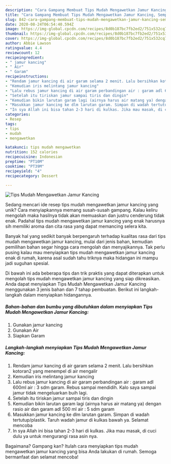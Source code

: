 ```yaml
---
description: "Cara Gampang Membuat Tips Mudah Mengawetkan Jamur Kancing, Sempurna"
title: "Cara Gampang Membuat Tips Mudah Mengawetkan Jamur Kancing, Sempurna"
slug: 842-cara-gampang-membuat-tips-mudah-mengawetkan-jamur-kancing-sempurna
date: 2020-08-24T06:54:40.594Z
image: https://img-global.cpcdn.com/recipes/8d0b187bc7fb2ed2/751x532cq70/tips-mudah-mengawetkan-jamur-kancing-foto-resep-utama.jpg
thumbnail: https://img-global.cpcdn.com/recipes/8d0b187bc7fb2ed2/751x532cq70/tips-mudah-mengawetkan-jamur-kancing-foto-resep-utama.jpg
cover: https://img-global.cpcdn.com/recipes/8d0b187bc7fb2ed2/751x532cq70/tips-mudah-mengawetkan-jamur-kancing-foto-resep-utama.jpg
author: Abbie Lawson
ratingvalue: 4.4
reviewcount: 12
recipeingredient:
- " jamur kancing"
- " Air"
- " Garam"
recipeinstructions:
- "Rendam jamur kancing di air garam selama 2 menit. Lalu bersihkan kotoran2 yang menempel di air mengalir"
- "Kemudian iris melintang jamur kancing"
- "Lalu rebus jamur kancing di air garam perbandingan air : garam adl 600ml air : 3 sdm garam. Rebus sampai mendidih. Kalo saya sampai jamur tidak mengeluarkan buih lagi."
- "Setelah itu tiriskan jamur sampai tiris dan dingin"
- "Kemudian bikin larutan garam lagi (airnya harus air matang ya) dengan rasio air dan garam adl 500 ml air : 5 sdm garam"
- "Masukkan jamur kancing ke dlm larutan garam. Simpan di wadah tertutup/plastik. Taruh wadah jamur di kulkas bawah ya. Selamat mencoba"
- "In sya Allah ini bisa tahan 2-3 hari di kulkas. Jika mau masak, di cuci dulu ya untuk mengurangi rasa asin nya."
categories:
- Resep
tags:
- tips
- mudah
- mengawetkan

katakunci: tips mudah mengawetkan 
nutrition: 152 calories
recipecuisine: Indonesian
preptime: "PT10M"
cooktime: "PT39M"
recipeyield: "4"
recipecategory: Dessert

---
```



![Tips Mudah Mengawetkan Jamur Kancing](https://img-global.cpcdn.com/recipes/8d0b187bc7fb2ed2/751x532cq70/tips-mudah-mengawetkan-jamur-kancing-foto-resep-utama.jpg)

Sedang mencari ide resep tips mudah mengawetkan jamur kancing yang unik? Cara menyiapkannya memang susah-susah gampang. Kalau keliru mengolah maka hasilnya tidak akan memuaskan dan justru cenderung tidak enak. Padahal tips mudah mengawetkan jamur kancing yang enak harusnya sih memiliki aroma dan cita rasa yang dapat memancing selera kita.



Banyak hal yang sedikit banyak berpengaruh terhadap kualitas rasa dari tips mudah mengawetkan jamur kancing, mulai dari jenis bahan, kemudian pemilihan bahan segar hingga cara mengolah dan menyajikannya. Tak perlu pusing kalau mau menyiapkan tips mudah mengawetkan jamur kancing enak di rumah, karena asal sudah tahu triknya maka hidangan ini mampu jadi suguhan spesial.


Di bawah ini ada beberapa tips dan trik praktis yang dapat diterapkan untuk mengolah tips mudah mengawetkan jamur kancing yang siap dikreasikan. Anda dapat menyiapkan Tips Mudah Mengawetkan Jamur Kancing menggunakan 3 jenis bahan dan 7 tahap pembuatan. Berikut ini langkah-langkah dalam menyiapkan hidangannya.

<!--inarticleads1-->

##### Bahan-bahan dan bumbu yang dibutuhkan dalam menyiapkan Tips Mudah Mengawetkan Jamur Kancing:

1. Gunakan  jamur kancing
1. Gunakan  Air
1. Siapkan  Garam




<!--inarticleads2-->

##### Langkah-langkah menyiapkan Tips Mudah Mengawetkan Jamur Kancing:

1. Rendam jamur kancing di air garam selama 2 menit. Lalu bersihkan kotoran2 yang menempel di air mengalir
1. Kemudian iris melintang jamur kancing
1. Lalu rebus jamur kancing di air garam perbandingan air : garam adl 600ml air : 3 sdm garam. Rebus sampai mendidih. Kalo saya sampai jamur tidak mengeluarkan buih lagi.
1. Setelah itu tiriskan jamur sampai tiris dan dingin
1. Kemudian bikin larutan garam lagi (airnya harus air matang ya) dengan rasio air dan garam adl 500 ml air : 5 sdm garam
1. Masukkan jamur kancing ke dlm larutan garam. Simpan di wadah tertutup/plastik. Taruh wadah jamur di kulkas bawah ya. Selamat mencoba
1. In sya Allah ini bisa tahan 2-3 hari di kulkas. Jika mau masak, di cuci dulu ya untuk mengurangi rasa asin nya.




Bagaimana? Gampang kan? Itulah cara menyiapkan tips mudah mengawetkan jamur kancing yang bisa Anda lakukan di rumah. Semoga bermanfaat dan selamat mencoba!
